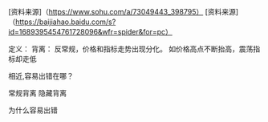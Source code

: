 
[资料来源]（https://www.sohu.com/a/73049443_398795）
[资料来源]（https://baijiahao.baidu.com/s?id=1689395454761728096&wfr=spider&for=pc）


定义：
背离：  反常规，价格和指标走势出现分化。
如价格高点不断抬高，震荡指标却走低



相近,容易出错在哪？

常规背离
隐藏背离

 为什么容易出错			